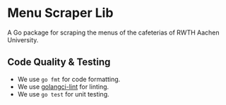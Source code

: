 # Menu Scraper Lib
A Go package for scraping the menus of the cafeterias of RWTH Aachen University.

## Code Quality & Testing
- We use `go fmt` for code formatting.
- We use [golangci-lint](https://github.com/golangci/golangci-lint) for linting.
- We use `go test` for unit testing.
